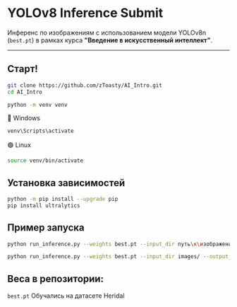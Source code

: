 # YOLOv8 Inference Submit

Инференс по изображениям с использованием модели YOLOv8n (`best.pt`) в рамках курса **"Введение в искусственный интеллект"**.

---

## Старт!

```bash
git clone https://github.com/zToasty/AI_Intro.git
cd AI_Intro

python -m venv venv
```
🔵 Windows
```bash
venv\Scripts\activate
```
🟢 Linux 
```bash
source venv/bin/activate
```
## Установка зависимостей
```bash
python -m pip install --upgrade pip
pip install ultralytics
```

## Пример запуска
```bash
python run_inference.py --weights best.pt --input_dir путь\к\изображениям --output_dir путь\куда\сохранять

python run_inference.py --weights best.pt --input_dir images/ --output_dir results/
```

## Веса в репозитории:

```best.pt```  Обучались на датасете Heridal

